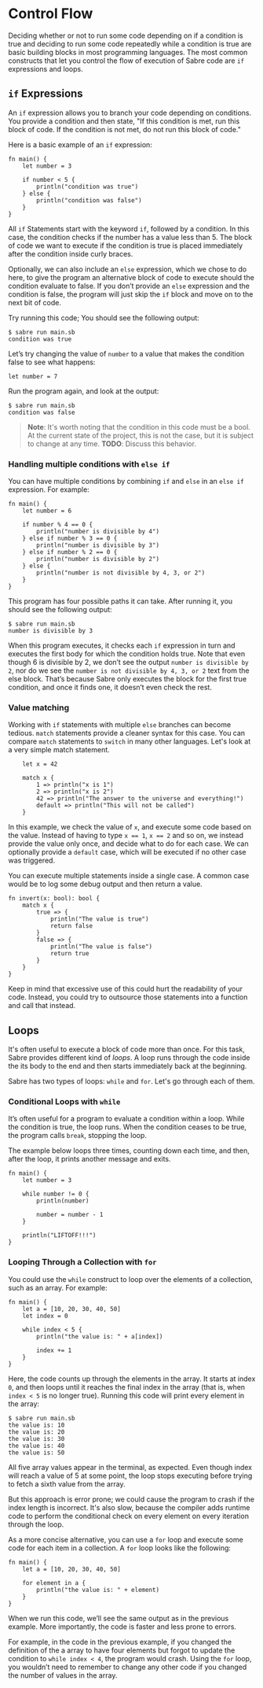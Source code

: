# Control Flow

Deciding whether or not to run some code depending on if a condition is true and deciding to run some code repeatedly while a condition is true are basic building blocks in most programming languages. The most common constructs that let you control the flow of execution of Sabre code are `if` expressions and loops.

## `if` Expressions

An `if` expression allows you to branch your code depending on conditions. You provide a condition and then state, "If this condition is met, run this block of code. If the condition is not met, do not run this block of code."

Here is a basic example of an `if` expression:

```
fn main() {
    let number = 3

    if number < 5 {
        println("condition was true")
    } else {
        println("condition was false")
    }
}
```

All `if` Statements start with the keyword `if`, followed by a condition. In this case, the condition checks if the number has a value less than 5. The block of code we want to execute if the condition is true is placed immediately after the condition inside curly braces.

Optionally, we can also include an `else` expression, which we chose to do here, to give the program an alternative block of code to execute should the condition evaluate to false. If you don’t provide an `else` expression and the condition is false, the program will just skip the `if` block and move on to the next bit of code.

Try running this code; You should see the following output:

```
$ sabre run main.sb
condition was true
```

Let’s try changing the value of `number` to a value that makes the condition false to see what happens:

```
let number = 7
```

Run the program again, and look at the output:

```
$ sabre run main.sb
condition was false
```

> **Note**: It's worth noting that the condition in this code must be a bool. At the current state of the project, this is not the case, but it is subject to change at any time. **TODO**: Discuss this behavior.

### Handling multiple conditions with `else if`

You can have multiple conditions by combining `if` and `else` in an `else if` expression. For example:

```
fn main() {
    let number = 6

    if number % 4 == 0 {
        println("number is divisible by 4")
    } else if number % 3 == 0 {
        println("number is divisible by 3")
    } else if number % 2 == 0 {
        println("number is divisible by 2")
    } else {
        println("number is not divisible by 4, 3, or 2")
    }
}
```

This program has four possible paths it can take. After running it, you should see the following output:

```
$ sabre run main.sb
number is divisible by 3
```

When this program executes, it checks each `if` expression in turn and executes the first body for which the condition holds true. Note that even though 6 is divisible by 2, we don’t see the output `number is divisible by 2`, nor do we see the `number is not divisible by 4, 3, or 2` text from the else block. That’s because Sabre only executes the block for the first true condition, and once it finds one, it doesn’t even check the rest.

### Value matching

Working with `if` statements with multiple `else` branches can become tedious. `match` statements provide a cleaner syntax for this case. You can compare `match` statements to `switch` in many other languages. Let's look at a very simple match statement.

```
    let x = 42

    match x {
        1 => println("x is 1")
        2 => println("x is 2")
        42 => println("The answer to the universe and everything!")
        default => println("This will not be called")
    }
```

In this example, we check the value of `x`, and execute some code based on the value. Instead of having to type `x == 1`, `x == 2` and so on, we instead provide the value only once, and decide what to do for each case. We can optionally provide a `default` case, which will be executed if no other case was triggered.

You can execute multiple statements inside a single case. A common case would be to log some debug output and then return a value.

```
fn invert(x: bool): bool {
    match x {
        true => {
            println("The value is true")
            return false
        }
        false => {
            println("The value is false")
            return true
        }
    }
}
```

Keep in mind that excessive use of this could hurt the readability of your code. Instead, you could try to outsource those statements into a function and call that instead.

## Loops

It's often useful to execute a block of code more than once. For this task, Sabre provides different kind of _loops_. A loop runs through the code inside the its body to the end and then starts immediately back at the beginning.

Sabre has two types of loops: `while` and `for`. Let's go through each of them.

### Conditional Loops with `while`

It’s often useful for a program to evaluate a condition within a loop. While the condition is true, the loop runs. When the condition ceases to be true, the program calls `break`, stopping the loop.

The example below loops three times, counting down each time, and then, after the loop, it prints another message and exits.

```
fn main() {
    let number = 3

    while number != 0 {
        println(number)

        number = number - 1
    }

    println("LIFTOFF!!!")
}
```

### Looping Through a Collection with `for`

You could use the `while` construct to loop over the elements of a collection, such as an array. For example:

```
fn main() {
    let a = [10, 20, 30, 40, 50]
    let index = 0

    while index < 5 {
        println("the value is: " + a[index])

        index += 1
    }
}
```

Here, the code counts up through the elements in the array. It starts at index `0`, and then loops until it reaches the final index in the array (that is, when `index < 5` is no longer true). Running this code will print every element in the array:

```
$ sabre run main.sb
the value is: 10
the value is: 20
the value is: 30
the value is: 40
the value is: 50
```

All five array values appear in the terminal, as expected. Even though index will reach a value of 5 at some point, the loop stops executing before trying to fetch a sixth value from the array.

But this approach is error prone; we could cause the program to crash if the index length is incorrect. It's also slow, because the compiler adds runtime code to perform the conditional check on every element on every iteration through the loop.

As a more concise alternative, you can use a `for` loop and execute some code for each item in a collection. A `for` loop looks like the following:

```
fn main() {
    let a = [10, 20, 30, 40, 50]

    for element in a {
        println("the value is: " + element)
    }
}
```

When we run this code, we’ll see the same output as in the previous example. More importantly, the code is faster and less prone to errors.

For example, in the code in the previous example, if you changed the definition of the a array to have four elements but forgot to update the condition to `while index < 4`, the program would crash. Using the `for` loop, you wouldn’t need to remember to change any other code if you changed the number of values in the array.

